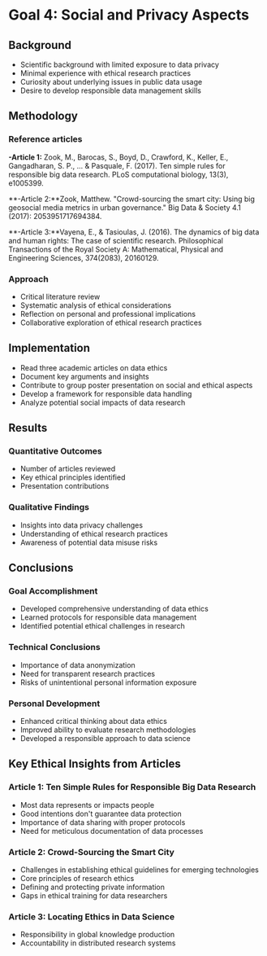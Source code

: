 # Goal 4: Social and Privacy Aspects

## Background
- Scientific background with limited exposure to data privacy
- Minimal experience with ethical research practices
- Curiosity about underlying issues in public data usage
- Desire to develop responsible data management skills

## Methodology
### Reference articles
**-Article 1:** Zook, M., Barocas, S., Boyd, D., Crawford, K., Keller, E., Gangadharan, S. P., ... & Pasquale, F. (2017). Ten simple rules for responsible big data research. PLoS computational biology, 13(3), e1005399.

**-Article 2:**Zook, Matthew. "Crowd-sourcing the smart city: Using big geosocial media metrics in urban governance." Big Data & Society 4.1 (2017): 2053951717694384.

**-Article 3:**Vayena, E., & Tasioulas, J. (2016). The dynamics of big data and human rights: The case of scientific research. Philosophical Transactions of the Royal Society A: Mathematical, Physical and Engineering Sciences, 374(2083), 20160129.
### Approach
- Critical literature review
- Systematic analysis of ethical considerations
- Reflection on personal and professional implications
- Collaborative exploration of ethical research practices

## Implementation
- Read three academic articles on data ethics
- Document key arguments and insights
- Contribute to group poster presentation on social and ethical aspects
- Develop a framework for responsible data handling
- Analyze potential social impacts of data research

## Results
### Quantitative Outcomes
- Number of articles reviewed
- Key ethical principles identified
- Presentation contributions

### Qualitative Findings
- Insights into data privacy challenges
- Understanding of ethical research practices
- Awareness of potential data misuse risks

## Conclusions
### Goal Accomplishment
- Developed comprehensive understanding of data ethics
- Learned protocols for responsible data management
- Identified potential ethical challenges in research

### Technical Conclusions
- Importance of data anonymization
- Need for transparent research practices
- Risks of unintentional personal information exposure

### Personal Development
- Enhanced critical thinking about data ethics
- Improved ability to evaluate research methodologies
- Developed a responsible approach to data science

## Key Ethical Insights from Articles
### Article 1: Ten Simple Rules for Responsible Big Data Research
- Most data represents or impacts people
- Good intentions don't guarantee data protection
- Importance of data sharing with proper protocols
- Need for meticulous documentation of data processes

### Article 2: Crowd-Sourcing the Smart City
- Challenges in establishing ethical guidelines for emerging technologies
- Core principles of research ethics
- Defining and protecting private information
- Gaps in ethical training for data researchers

### Article 3: Locating Ethics in Data Science
- Responsibility in global knowledge production
- Accountability in distributed research systems
